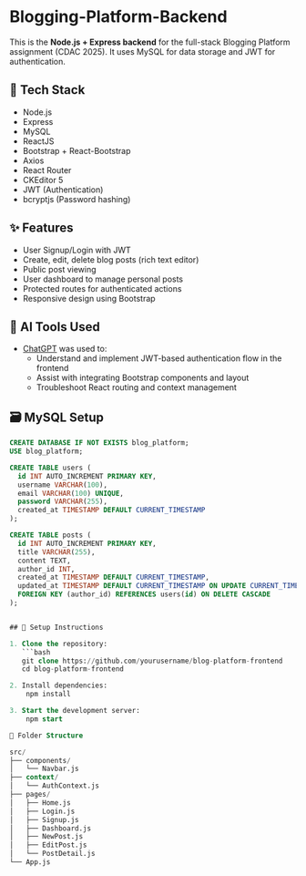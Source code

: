 # Blogging-Platform-Backend

This is the **Node.js + Express backend** for the full-stack Blogging Platform assignment (CDAC 2025). It uses MySQL for data storage and JWT for authentication.

## 🔧 Tech Stack

- Node.js
- Express
- MySQL
- ReactJS
- Bootstrap + React-Bootstrap
- Axios
- React Router
- CKEditor 5
- JWT (Authentication)
- bcryptjs (Password hashing)

## ✨ Features

- User Signup/Login with JWT
- Create, edit, delete blog posts (rich text editor)
- Public post viewing
- User dashboard to manage personal posts
- Protected routes for authenticated actions
- Responsive design using Bootstrap

## 🧠 AI Tools Used

- [ChatGPT](https://chat.openai.com) was used to:
  - Understand and implement JWT-based authentication flow in the frontend
  - Assist with integrating Bootstrap components and layout
  - Troubleshoot React routing and context management

## 🗃️ MySQL Setup

```sql
CREATE DATABASE IF NOT EXISTS blog_platform;
USE blog_platform;

CREATE TABLE users (
  id INT AUTO_INCREMENT PRIMARY KEY,
  username VARCHAR(100),
  email VARCHAR(100) UNIQUE,
  password VARCHAR(255),
  created_at TIMESTAMP DEFAULT CURRENT_TIMESTAMP
);

CREATE TABLE posts (
  id INT AUTO_INCREMENT PRIMARY KEY,
  title VARCHAR(255),
  content TEXT,
  author_id INT,
  created_at TIMESTAMP DEFAULT CURRENT_TIMESTAMP,
  updated_at TIMESTAMP DEFAULT CURRENT_TIMESTAMP ON UPDATE CURRENT_TIMESTAMP,
  FOREIGN KEY (author_id) REFERENCES users(id) ON DELETE CASCADE
);


## 🚀 Setup Instructions

1. Clone the repository:
   ```bash
   git clone https://github.com/yourusername/blog-platform-frontend
   cd blog-platform-frontend

2. Install dependencies:
    npm install

3. Start the development server:
    npm start

📁 Folder Structure

src/
├── components/
│   └── Navbar.js
├── context/
│   └── AuthContext.js
├── pages/
│   ├── Home.js
│   ├── Login.js
│   ├── Signup.js
│   ├── Dashboard.js
│   ├── NewPost.js
│   ├── EditPost.js
│   └── PostDetail.js
└── App.js



